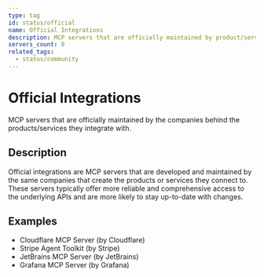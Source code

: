```yaml
---
type: tag
id: status/official
name: Official Integrations
description: MCP servers that are officially maintained by product/service companies
servers_count: 0
related_tags:
  - status/community
---
```


# Official Integrations

MCP servers that are officially maintained by the companies behind the products/services they integrate with.

## Description

Official integrations are MCP servers that are developed and maintained by the same companies that create the products or services they connect to. These servers typically offer more reliable and comprehensive access to the underlying APIs and are more likely to stay up-to-date with changes.

## Examples

- Cloudflare MCP Server (by Cloudflare)
- Stripe Agent Toolkit (by Stripe)
- JetBrains MCP Server (by JetBrains)
- Grafana MCP Server (by Grafana)
